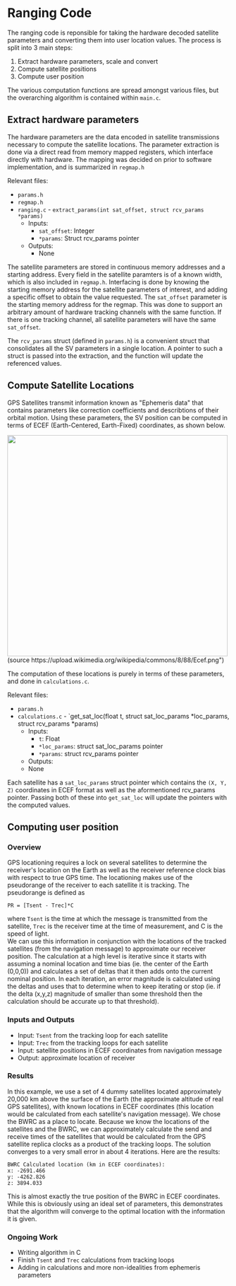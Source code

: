 # Ranging Code

The ranging code is reponsible for taking the hardware decoded satellite parameters and converting them into user location values. The process is split into 3 main steps:

1. Extract hardware parameters, scale and convert
2. Compute satellite positions
3. Compute user position

The various computation functions are spread amongst various files, but the overarching algorithm is contained within `main.c`.

## Extract hardware parameters
The hardware parameters are the data encoded in satellite transmissions necessary to compute the satellite locations.
The parameter extraction is done via a direct read from memory mapped registers, which interface directly with hardware. The mapping was decided on prior to software implementation, and is summarized in `regmap.h`

Relevant files:

* `params.h`
* `regmap.h`
* `ranging.c` - `extract_params(int sat_offset, struct rcv_params *params)`
  * Inputs:
      * `sat_offset`: Integer
      * `*params`: Struct rcv_params pointer
  * Outputs:
    * None

The satellite parameters are stored in continuous memory addresses and a starting address. 
Every field in the satellite paramters is of a known width, which is also included in `regmap.h`.
Interfacing is done by knowing the starting memory address for the satellite parameters of interest, and adding a specific offset to obtain the value requested.
The `sat_offset` parameter is the starting memory address for the regmap. This was done to support an arbitrary amount of hardware tracking channels with the same function.
If there is one tracking channel, all satellite parameters will have the same `sat_offset`.

The `rcv_params` struct (defined in `params.h`) is a convenient struct that consolidates all the SV parameters in a single location. A pointer to such a struct is 
passed into the extraction, and the function will update the referenced values.

## Compute Satellite Locations

GPS Satellites transmit information known as "Ephemeris data" that contains parameters like correction coefficients and describtions of their orbital motion.
Using these parameters, the SV position can be computed in terms of ECEF (Earth-Centered, Earth-Fixed) coordinates, as shown below.

<img src="https://upload.wikimedia.org/wikipedia/commons/8/88/Ecef.png" width="500" height="500" />
(source https://upload.wikimedia.org/wikipedia/commons/8/88/Ecef.png")

The computation of these locations is purely in terms of these parameters, and done in `calculations.c`. 

Relevant files:

* `params.h`
* `calculations.c` - `get_sat_loc(float t, struct sat_loc_params *loc_params, struct rcv_params *params)
   * Inputs:
     * `t`: Float
     * `*loc_params`: struct sat_loc_params pointer
     * `*params`: struct rcv_params pointer
   * Outputs:
    * None
    
Each satellite has a `sat_loc_params` struct pointer which contains the `(X, Y, Z)` coordinates in ECEF format as well as the aformentioned rcv_params pointer.
Passing both of these into `get_sat_loc` will update the pointers with the computed values.

## Computing user position

### Overview
GPS locationing requires a lock on several satellites to determine the receiver's location on the Earth as well as the receiver reference clock bias with respect to true GPS time.  The locationing makes use of the pseudorange of the receiver to each satellite it is tracking.  The pseudorange is defined as
```
PR = [Tsent - Trec]*C
``` 
where `Tsent` is the time at which the message is transmitted from the satellite, `Trec` is the receiver time at the time of measurement, and C is the speed of light.  
We can use this information in conjunction with the locations of the tracked satellites (from the navigation message) to approximate our receiver position.  The calculation at a high level is iterative since it starts with assuming a nominal location and time bias (ie. the center of the Earth (0,0,0)) and calculates a set of deltas that it then adds onto the current nominal position.  In each iteration, an error magnitude is calculated using the deltas and uses that to determine when to keep iterating or stop (ie. if the delta (x,y,z) magnitude of smaller than some threshold then the calculation should be accurate up to that threshold). 

### Inputs and Outputs
* Input: `Tsent` from the tracking loop for each satellite
* Input: `Trec` from the tracking loops for each satellite
* Input: satellite positions in ECEF coordinates from navigation message
* Output: approximate location of receiver

### Results
In this example, we use a set of 4 dummy satellites located approximately 20,000 km above the surface of the Earth (the approximate altitude of real GPS satellites), with known locations in ECEF coordinates (this location would be calculated from each satellite's navigation message).  We chose the BWRC as a place to locate.  Because we know the locations of the satellites and the BWRC, we can approximately calculate the send and receive times of the satellites that would be calculated from the GPS satellite replica clocks as a product of the tracking loops.
The solution converges to a very small error in about 4 iterations.  Here are the results:
```
BWRC Calculated location (km in ECEF coordinates):
x: -2691.466
y: -4262.826
z: 3894.033
```
This is almost exactly the true position of the BWRC in ECEF coordinates.  While this is obviously using an ideal set of parameters, this demonstrates that the algorithm will converge to the optimal location with the information it is given.

### Ongoing Work 
* Writing algorithm in C
* Finish `Tsent` and `Trec` calculations from tracking loops
* Adding in calculations and more non-idealities from ephemeris parameters

